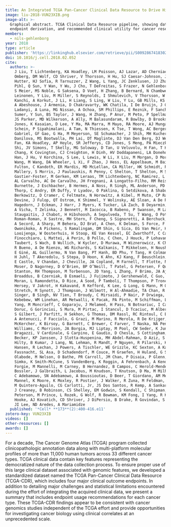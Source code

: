 ```yaml
---
title: An Integrated TCGA Pan-Cancer Clinical Data Resource to Drive High-Quality Survival Outcome Analytics
image: liu-2018-VUN23XIB.png
image-alt: >-
  Graphical abstract. TCGA Clinical Data Resource pipeline, showing data integration, issue resolution, survival
  endpoint derivation, and recommended clinical utility for cancer research.
members:
  - nils-gehlenborg
year: 2018
type: article
publisher: 'https://linkinghub.elsevier.com/retrieve/pii/S0092867418302290'
doi: 10.1016/j.cell.2018.02.052
cite:
  authors: >-
    J Liu, T Lichtenberg, KA Hoadley, LM Poisson, AJ Lazar, AD Cherniack, AJ Kovatich, CC Benz, DA Levine, AV Lee, L
    Omberg, DM Wolf, CD Shriver, V Thorsson, H Hu, SJ Caesar-Johnson, JA Demchok, I Felau, M Kasapi, ML Ferguson, CM
    Hutter, HJ Sofia, R Tarnuzzer, Z Wang, L Yang, JC Zenklusen, JJ Zhang, S Chudamani, J Liu, L Lolla, R Naresh, T
    Pihl, Q Sun, Y Wan, Y Wu, J Cho, T DeFreitas, S Frazer, N Gehlenborg, G Getz, DI Heiman, J Kim, MS Lawrence, P Lin,
    S Meier, MS Noble, G Saksena, D Voet, H Zhang, B Bernard, N Chambwe, V Dhankani, T Knijnenburg, R Kramer, K
    Leinonen, Y Liu, M Miller, S Reynolds, I Shmulevich, V Thorsson, W Zhang, R Akbani, BM Broom, AM Hegde, Z Ju, RS
    Kanchi, A Korkut, J Li, H Liang, S Ling, W Liu, Y Lu, GB Mills, KS Ng, A Rao, M Ryan, J Wang, JN Weinstein, J Zhang,
    A Abeshouse, J Armenia, D Chakravarty, WK Chatila, I De Bruijn, J Gao, BE Gross, ZJ Heins, R Kundra, K La, M
    Ladanyi, A Luna, MG Nissan, A Ochoa, SM Phillips, E Reznik, F Sanchez-Vega, C Sander, N Schultz, R Sheridan, SO
    Sumer, Y Sun, BS Taylor, J Wang, H Zhang, P Anur, M Peto, P Spellman, C Benz, JM Stuart, CK Wong, C Yau, DN Hayes,
    JS Parker, MD Wilkerson, A Ally, M Balasundaram, R Bowlby, D Brooks, R Carlsen, E Chuah, N Dhalla, R Holt, SJM
    Jones, K Kasaian, D Lee, Y Ma, MA Marra, M Mayo, RA Moore, AJ Mungall, K Mungall, AG Robertson, S Sadeghi, JE
    Schein, P Sipahimalani, A Tam, N Thiessen, K Tse, T Wong, AC Berger, R Beroukhim, AD Cherniack, C Cibulskis, SB
    Gabriel, GF Gao, G Ha, M Meyerson, SE Schumacher, J Shih, MH Kucherlapati, RS Kucherlapati, S Baylin, L Cope, L
    Danilova, MS Bootwalla, PH Lai, DT Maglinte, DJ Van Den Berg, DJ Weisenberger, JT Auman, S Balu, T Bodenheimer, C
    Fan, KA Hoadley, AP Hoyle, SR Jefferys, CD Jones, S Meng, PA Mieczkowski, LE Mose, AH Perou, CM Perou, J Roach, Y
    Shi, JV Simons, T Skelly, MG Soloway, D Tan, U Veluvolu, H Fan, T Hinoue, PW Laird, H Shen, W Zhou, M Bellair, K
    Chang, K Covington, CJ Creighton, H Dinh, HV Doddapaneni, LA Donehower, J Drummond, RA Gibbs, R Glenn, W Hale, Y
    Han, J Hu, V Korchina, S Lee, L Lewis, W Li, X Liu, M Morgan, D Morton, D Muzny, J Santibanez, M Sheth, E Shinbro, L
    Wang, M Wang, DA Wheeler, L Xi, F Zhao, J Hess, EL Appelbaum, M Bailey, MG Cordes, L Ding, CC Fronick, LA Fulton, RS
    Fulton, C Kandoth, ER Mardis, MD McLellan, CA Miller, HK Schmidt, RK Wilson, D Crain, E Curley, J Gardner, K Lau, D
    Mallery, S Morris, J Paulauskis, R Penny, C Shelton, T Shelton, M Sherman, E Thompson, P Yena, J Bowen, JM
    Gastier-Foster, M Gerken, KM Leraas, TM Lichtenberg, NC Ramirez, L Wise, E Zmuda, N Corcoran, T Costello, C Hovens,
    AL Carvalho, AC De Carvalho, JH Fregnani, A Longatto-Filho, RM Reis, C Scapulatempo-Neto, HCS Silveira, DO Vidal, A
    Burnette, J Eschbacher, B Hermes, A Noss, R Singh, ML Anderson, PD Castro, M Ittmann, D Huntsman, B Kohl, X Le, R
    Thorp, C Andry, ER Duffy, V Lyadov, O Paklina, G Setdikova, A Shabunin, M Tavobilov, C McPherson, R Warnick, R
    Berkowitz, D Cramer, C Feltmate, N Horowitz, A Kibel, M Muto, CP Raut, A Malykh, JS Barnholtz-Sloan, W Barrett, K
    Devine, J Fulop, QT Ostrom, K Shimmel, Y Wolinsky, AE Sloan, A De Rose, F Giuliante, M Goodman, BY Karlan, CH
    Hagedorn, J Eckman, J Harr, J Myers, K Tucker, LA Zach, B Deyarmin, H Hu, L Kvecher, C Larson, RJ Mural, S Somiari,
    A Vicha, T Zelinka, J Bennett, M Iacocca, B Rabeno, P Swanson, M Latour, L Lacombe, B Têtu, A Bergeron, M McGraw, SM
    Staugaitis, J Chabot, H Hibshoosh, A Sepulveda, T Su, T Wang, O Potapova, O Voronina, L Desjardins, O Mariani, S
    Roman-Roman, X Sastre, MH Stern, F Cheng, S Signoretti, A Berchuck, D Bigner, E Lipp, J Marks, S McCall, R McLendon,
    A Secord, A Sharp, M Behera, DJ Brat, A Chen, K Delman, S Force, F Khuri, K Magliocca, S Maithel, JJ Olson, T
    Owonikoko, A Pickens, S Ramalingam, DM Shin, G Sica, EG Van Meir, H Zhang, W Eijckenboom, A Gillis, E Korpershoek, L
    Looijenga, W Oosterhuis, H Stoop, KE Van Kessel, EC Zwarthoff, C Calatozzolo, L Cuppini, S Cuzzubbo, F DiMeco, G
    Finocchiaro, L Mattei, A Perin, B Pollo, C Chen, J Houck, P Lohavanichbutr, A Hartmann, C Stoehr, R Stoehr, H
    Taubert, S Wach, B Wullich, W Kycler, D Murawa, M Wiznerowicz, K Chung, WJ Edenfield, J Martin, E Baudin, G Bubley,
    R Bueno, A De Rienzo, WG Richards, S Kalkanis, T Mikkelsen, H Noushmehr, L Scarpace, N Girard, M Aymerich, E Campo,
    E Giné, AL Guillermo, N Van Bang, PT Hanh, BD Phu, Y Tang, H Colman, K Evason, PR Dottino, JA Martignetti, H Gabra,
    H Juhl, T Akeredolu, S Stepa, D Hoon, K Ahn, KJ Kang, F Beuschlein, A Breggia, M Birrer, D Bell, M Borad, AH Bryce,
    E Castle, V Chandan, J Cheville, JA Copland, M Farnell, T Flotte, N Giama, T Ho, M Kendrick, JP Kocher, K Kopp, C
    Moser, D Nagorney, D O’Brien, BP O’Neill, T Patel, G Petersen, F Que, M Rivera, L Roberts, R Smallridge, T Smyrk, M
    Stanton, RH Thompson, M Torbenson, JD Yang, L Zhang, F Brimo, JA Ajani, AM Angulo Gonzalez, C Behrens, J Bondaruk, R
    Broaddus, B Czerniak, B Esmaeli, J Fujimoto, J Gershenwald, C Guo, AJ Lazar, C Logothetis, F Meric-Bernstam, C
    Moran, L Ramondetta, D Rice, A Sood, P Tamboli, T Thompson, P Troncoso, A Tsao, I Wistuba, C Carter, L Haydu, P
    Hersey, V Jakrot, H Kakavand, R Kefford, K Lee, G Long, G Mann, M Quinn, R Saw, R Scolyer, K Shannon, A Spillane, J
    Stretch, M Synott, J Thompson, J Wilmott, H Al-Ahmadie, TA Chan, R Ghossein, A Gopalan, DA Levine, V Reuter, S
    Singer, B Singh, NV Tien, T Broudy, C Mirsaidi, P Nair, P Drwiega, J Miller, J Smith, H Zaren, JW Park, NP Hung, E
    Kebebew, WM Linehan, AR Metwalli, K Pacak, PA Pinto, M Schiffman, LS Schmidt, CD Vocke, N Wentzensen, R Worrell, H
    Yang, M Moncrieff, C Goparaju, J Melamed, H Pass, N Botnariuc, I Caraman, M Cernat, I Chemencedji, A Clipca, S
    Doruc, G Gorincioi, S Mura, M Pirtac, I Stancul, D Tcaciuc, M Albert, I Alexopoulou, A Arnaout, J Bartlett, J Engel,
    S Gilbert, J Parfitt, H Sekhon, G Thomas, DM Rassl, RC Rintoul, C Bifulco, R Tamakawa, W Urba, N Hayward, H Timmers,
    A Antenucci, F Facciolo, G Grazi, M Marino, R Merola, R De Krijger, AP Gimenez-Roqueplo, A Piché, S Chevalier, G
    McKercher, K Birsoy, G Barnett, C Brewer, C Farver, T Naska, NA Pennell, D Raymond, C Schilero, K Smolenski, F
    Williams, C Morrison, JA Borgia, MJ Liptay, M Pool, CW Seder, K Junker, L Omberg, M Dinkin, G Manikhas, D Alvaro, MC
    Bragazzi, V Cardinale, G Carpino, E Gaudio, D Chesla, S Cottingham, M Dubina, F Moiseenko, R Dhanasekaran, KF
    Becker, KP Janssen, J Slotta-Huspenina, MH Abdel-Rahman, D Aziz, S Bell, CM Cebulla, A Davis, R Duell, JB Elder, J
    Hilty, B Kumar, J Lang, NL Lehman, R Mandt, P Nguyen, R Pilarski, K Rai, L Schoenfield, K Senecal, P Wakely, P
    Hansen, R Lechan, J Powers, A Tischler, WE Grizzle, KC Sexton, A Kastl, J Henderson, S Porten, J Waldmann, M
    Fassnacht, SL Asa, D Schadendorf, M Couce, M Graefen, H Huland, G Sauter, T Schlomm, R Simon, P Tennstedt, O
    Olabode, M Nelson, O Bathe, PR Carroll, JM Chan, P Disaia, P Glenn, RK Kelley, CN Landen, J Phillips, M Prados, J
    Simko, K Smith-McCune, S VandenBerg, K Roggin, A Fehrenbach, A Kendler, S Sifri, R Steele, A Jimeno, F Carey, I
    Forgie, M Mannelli, M Carney, B Hernandez, B Campos, C Herold-Mende, C Jungk, A Unterberg, A Von Deimling, A
    Bossler, J Galbraith, L Jacobus, M Knudson, T Knutson, D Ma, M Milhem, R Sigmund, AK Godwin, R Madan, HG Rosenthal,
    C Adebamowo, SN Adebamowo, A Boussioutas, D Beer, T Giordano, AM Mes-Masson, F Saad, T Bocklage, L Landrum, R
    Mannel, K Moore, K Moxley, R Postier, J Walker, R Zuna, M Feldman, F Valdivieso, R Dhir, J Luketich, EM Mora Pinero,
    M Quintero-Aguilo, CG Carlotti, Jr, JS Dos Santos, R Kemp, A Sankarankuty, D Tirapelli, J Catto, K Agnew, E Swisher,
    J Creaney, B Robinson, CS Shelley, EM Godwin, S Kendall, C Shipman, C Bradford, T Carey, A Haddad, J Moyer, L
    Peterson, M Prince, L Rozek, G Wolf, R Bowman, KM Fong, I Yang, R Korst, WK Rathmell, JL Fantacone-Campbell, JA
    Hooke, AJ Kovatich, CD Shriver, J DiPersio, B Drake, R Govindan, S Heath, T Ley, B Van Tine, P Westervelt, MA Rubin,
    JI Lee, ND Aredes, A Mariamidze
  published: '*Cell* **173**(2):400-416.e11'
zotero-key: VUN23XIB
videos: []
other-resources: []
awards: []
---
```

For a decade, The Cancer Genome Atlas (TCGA) program collected clinicopathologic annotation data along with multi-platform molecular profiles of more than 11,000 human tumors across 33 different cancer types. TCGA clinical data contain key features representing the democratized nature of the data collection process. To ensure proper use of this large clinical dataset associated with genomic features, we developed a standardized dataset named the TCGA Pan-Cancer Clinical Data Resource (TCGA-CDR), which includes four major clinical outcome endpoints. In addition to detailing major challenges and statistical limitations encountered during the effort of integrating the acquired clinical data, we present a summary that includes endpoint usage recommendations for each cancer type. These TCGA-CDR findings appear to be consistent with cancer genomics studies independent of the TCGA effort and provide opportunities for investigating cancer biology using clinical correlates at an unprecedented scale.
